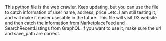 This python file is the web crawler. Keep updating, but you can use the file to catch information of user name, address, price...etc. 
I am still testing it, and will make it easier usesable in the future. 
This file will visit D3 website and then catch the information from MarketplaceFeed and SearchRecentListings from GraphQL.
If you want to use it, make sure the url and save_path are correct.
